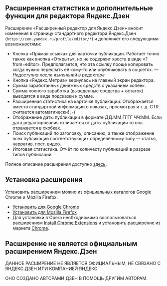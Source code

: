 ## Расширенная статистика и дополнительные функции для редактора Яндекс.Дзен

Расширение «Расширенный редактор для Яндекс.Дзен» вносит изменения в страницу стандартного редактора Яндекс.Дзен (`https://zen.yandex.ru/profile/editor/*`) и дополняет его следующими возможностями:

* Кнопка «Прямая ссылка» для карточки публикации. Работает точно также как кнопка «Открыть», но не содержит хвоста в виде «?from=editor». Предполагается, что эта ссылку проще копировать когда нужно переслать её кому-то или опубликовать в соцсетях. _— Недоступна после изменений в редакторе_
* Кнопка «Яндекс.Метриа» вернулась на главный экран редактора.
* Сумма заработанных денежных средств с указанием копеек.
* Сумма полного заработка (выведенные средства + остаток) выводятся в виде подсказки к сумме.
* Расширенная статистика на карточке публикации. Отображается вместо стандартной информации о показах, просмотрах и т. д. CTR считается автоматически! ;-)
* Отображение даты публикации в формате ДД.ММ.ГГГГ ЧЧ:ММ. Если дата редактирования отличается от даты публикации то она отражается в скобках.
* Поиск публикаций по заголовку, описанию; а также отображение всех публикаций соответствующих определённому типу — статья, нарратив, пост, видео.
* Итоговая статистика. Отчёт по количесту публикаций в разрезе типов публикации.



Полное описание расширения доступно [здесь](https://zen.yandex.ru/media/id/5a3def60e86a9e50b401ab4a/rasshirennyi-redaktor-dlia-iandeksdzen-5bfab21cdfc89b00aa85d9ac?utm_source=github_prozen).

## Установка расширения
Установить расширением можно из официальных каталогов Google Chrome и Mozilla Firefox:

* [Установить для Google Chrome](https://chrome.google.com/webstore/detail/hmkjibbpjalbkmlibggaoafocjoikcji/)
* [Установить для Mozilla Firefox](https://addons.mozilla.org/ru/firefox/addon/prozen-for-yandex-zen/)
* Для установки в Opera необходиомимо воспользоваться расширением [Install Chrome Extensions](https://addons.opera.com/en/extensions/details/install-chrome-extensions/) и установить расширение из маркета [Chrome]((https://chrome.google.com/webstore/detail/hmkjibbpjalbkmlibggaoafocjoikcji/)).

## Расширение не является официальным расширением Яндекс.Дзен

ДАННОЕ РАСШИРЕНИЕ НЕ ЯВЛЯЕТСЯ ОФИЦИАЛЬНЫМ, НЕ СВЯЗАНО С ЯНДЕКС.ДЗЕН ИЛИ КОМПАНИЕЙ ЯНДЕКС.
 
ОНО СОЗДАНО АВТОРАМИ ДЗЕН В ПОМОЩЬ ДРУГИМ АВТОРАМ.